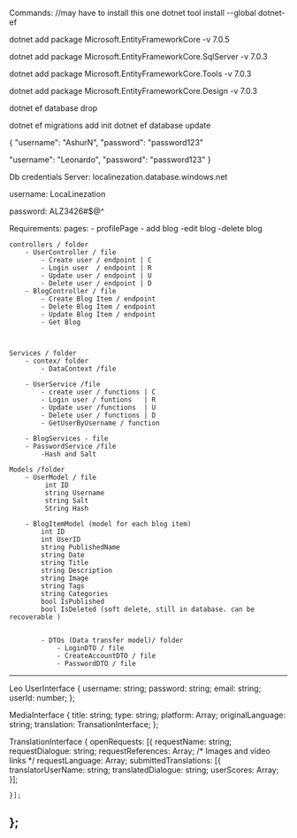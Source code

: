  Commands:
 //may have to install this one
dotnet tool install --global dotnet-ef 

dotnet add package Microsoft.EntityFrameworkCore -v 7.0.5

dotnet add package Microsoft.EntityFrameworkCore.SqlServer -v 7.0.3

dotnet add package Microsoft.EntityFrameworkCore.Tools -v 7.0.3

dotnet add package Microsoft.EntityFrameworkCore.Design -v 7.0.3


dotnet ef database drop


dotnet ef migrations add init
dotnet ef database update

<!-- ------------------------------------------------------------------------ -->

{
  "username": "AshurN",
  "password": "password123"

  "username": "Leonardo",
  "password": "password123"
}

Db credentials
Server:
localinezation.database.windows.net

username:
LocaLinezation

password:
ALZ3426#$@^


Requirements:
    pages:
        - profilePage
            - add blog
            -edit blog
            -delete blog

    controllers / folder
        - UserController / file
            - Create user / endpoint | C
            - Login user  / endpoint | R
            - Update user / endpoint | U
            - Delete user / endpoint | D
        - BlogController / file
            - Create Blog Item / endpoint
            - Delete Blog Item / endpoint
            - Update Blog Item / endpoint
            - Get Blog

            

    Services / folder
        - contex/ folder
            - DataContext /file
        
        - UserService /file
            - create user / functions | C
            - Login user / funtions   | R
            - Update user /functions  | U
            - Delete user / functions | D
            - GetUserByUsername / function
        
        - BlogServices - file
        - PasswordService /file
            -Hash and Salt

    Models /folder
        - UserModel / file
             int ID
             string Username
             string Salt
             String Hash

        - BlogItemModel (model for each blog item)
            int ID
            int UserID
            string PublishedName
            string Date
            string Title
            string Description
            string Image
            string Tags
            string Categories
            bool IsPublished
            bool IsDeleted (soft delete, still in database. can be recoverable )


            - DTOs (Data transfer model)/ folder
                - LoginDTO / file
                - CreateAccountDTO / file
                - PasswordDTO / file


-----------------------------------------------------------------------------------------------
Leo 
UserInterface {
	username: string;
	password: string;
	email: string;
	userId: number;
};

MediaInterface {
	title: string;
	type: string;
	platform: Array<string>;
	originalLanguage: string;
	translation: TransationInterface;
};

TranslationInterface {
	openRequests: [{
		requestName: string;
		requestDialogue: string;
		requestReferences: Array<string>; /* Images and video links */
		requestLanguage: Array<string>;
		submittedTranslations: [{
			translatorUserName: string;
			translatedDialogue: string;
			userScores: Array<number>;
		}];
		
	}];
};
-------------------------------------------------------------------
